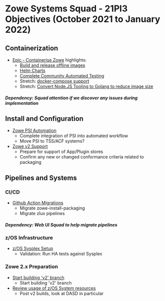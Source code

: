 # Zowe Systems Squad - 21PI3 Objectives (October 2021 to January 2022)

## Containerization

* [Epic - Containerise Zowe](https://github.com/zowe/zowe-install-packaging/issues/793) highlights:
  - [Build and release offline images]()
  - [Helm Charts]()
  - [Complete Community Automated Testing]()
  - Stretch: [docker-compose support]()
  - Stretch: [Convert Node.JS Tooling to Golang to reduce image size]()

##### Dependency: Squad attention if we discover any issues during implementation

## Install and Configuration 

* [Zowe PSI Automation]()
  - Complete integration of PSI into automated workflow
  - Move PSI to TSS/ACF systems?
* [Zowe v2 Support](https://github.com/zowe/zowe-install-packaging/issues/2136)
  - Prepare for support of App/Plugin stores
  - Confirm any new or changed conformance criteria related to packaging

## Pipelines and Systems

### CI/CD 

* [Github Action Migrations](https://github.com/zowe/zowe-install-packaging/issues/1868)
  - Migrate zowe-install-packaging
  - Migrate zlux pipelines

##### Dependency: Web UI Squad to help migrate pipelines

### z/OS Infrastructure

* [z/OS Sysplex Setup](https://github.com/zowe/zowe-install-packaging/issues/1397)
  - Validation: Run HA tests against Sysplex

### Zowe 2.x Preparation

* [Start building 'v2' branch](https://github.com/zowe/zowe-install-packaging/issues/2262)
  - Start building 'v2' branch
* [Review usage of z/OS System resources]()
  - Post v2 builds, look at DASD in particular
